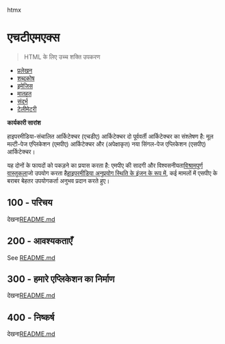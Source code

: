 htmx

# एचटीएमएक्स

> HTML के लिए उच्च शक्ति उपकरण

-   [प्रलेखन](./DOCUMENTATION.md)
-   [शब्दकोष](./GLOSSARY.md)
-   [इमेजिस](./IMAGES.md)
-   [मातहत](./PODMAN.md)
-   [संदर्भ](./REFERENCES.md)
-   [टेलीमेटरी](./TELEMETRY.md)

**कार्यकारी सारांश**

हाइपरमीडिया-संचालित आर्किटेक्चर (एचडीए) आर्किटेक्चर दो पूर्ववर्ती आर्किटेक्चर का संश्लेषण है: मूल मल्टी-पेज एप्लिकेशन (एमपीए) आर्किटेक्चर और (अपेक्षाकृत) नया सिंगल-पेज एप्लिकेशन (एसपीए) आर्किटेक्चर।

यह दोनों के फायदों को पकड़ने का प्रयास करता है: एमपीए की सादगी और विश्वसनीयता[विश्रामपूर्ण वास्तुकला](https://developer.mozilla.org/en-US/docs/Glossary/REST)जो उपयोग करता है[हाइपरमीडिया अनुप्रयोग स्थिति के इंजन के रूप में](https://htmx.org/essays/hateoas/), कई मामलों में एसपीए के बराबर बेहतर उपयोगकर्ता अनुभव प्रदान करते हुए।

## 100 - परिचय

देखना[README.md](./100/README.md)

## 200 - आवश्यकताएँ

See [README.md](./200/README.md)

## 300 - हमारे एप्लिकेशन का निर्माण

देखना[README.md](./300/README.md)

## 400 - निष्कर्ष

देखना[README.md](./400/README.md)
